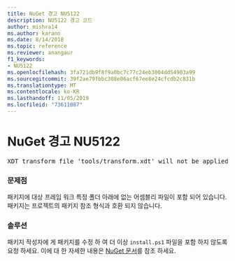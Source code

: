 ```yaml
---
title: NuGet 경고 NU5122
description: NU5122 경고 코드
author: mishra14
ms.author: karann
ms.date: 8/14/2018
ms.topic: reference
ms.reviewer: anangaur
f1_keywords:
- NU5122
ms.openlocfilehash: 3fa721db9f8f9a0bc7c77c24eb3004dd54903a99
ms.sourcegitcommit: 39f2ae79fbbc308e06acf67ee8e24cfcdb2c831b
ms.translationtype: MT
ms.contentlocale: ko-KR
ms.lasthandoff: 11/05/2019
ms.locfileid: "73611087"
---
```

# <a name="nuget-warning-nu5122"></a>NuGet 경고 NU5122
<pre>XDT transform file 'tools/transform.xdt' will not be applied when the package is installed after the migration.</pre>

### <a name="issue"></a>문제점

패키지에 대상 프레임 워크 특정 폴더 아래에 없는 어셈블리 파일이 포함 되어 있습니다. 패키지는 프로젝트의 패키지 참조 형식과 호환 되지 않습니다.


### <a name="solution"></a>솔루션

패키지 작성자에 게 패키지를 수정 하 여 더 이상 `install.ps1` 파일을 포함 하지 않도록 요청 하세요. 이에 대 한 자세한 내용은 [NuGet 문서](https://docs.microsoft.com/nuget/consume-packages/migrate-packages-config-to-package-reference)를 참조 하세요.

